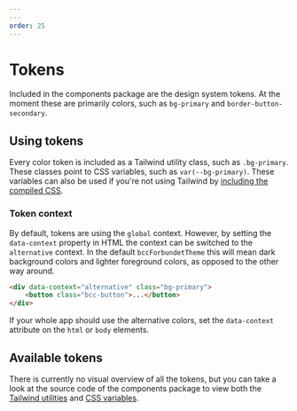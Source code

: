 ```yaml
---
---
order: 25
---
```


# Tokens

Included in the components package are the design system tokens. At the moment these are primarily colors, such as `bg-primary` and `border-button-secondary`.

## Using tokens
Every color token is included as a Tailwind utility class, such as `.bg-primary`. These classes point to CSS variables, such as `var(--bg-primary)`. These variables can also be used if you're not using Tailwind by [including the compiled CSS](./css-library.md#without-tailwind).

### Token context
By default, tokens are using the `global` context. However, by setting the `data-context` property in HTML the context can be switched to the `alternative` context. In the default `bccForbundetTheme` this will mean dark background colors and lighter foreground colors, as opposed to the other way around.

```html
<div data-context="alternative" class="bg-primary">
    <button class="bcc-button">...</button>
</div>
```

If your whole app should use the alternative colors, set the `data-context` attribute on the `html` or `body` elements.

## Available tokens
There is currently no visual overview of all the tokens, but you can take a look at the source code of the components package to view both the [Tailwind utilities](https://github.com/bcc-code/bcc-design-library/tree/main/src/tokens/tailwind) and [CSS variables](https://github.com/bcc-code/bcc-design-library/tree/main/src/tokens/variables).
